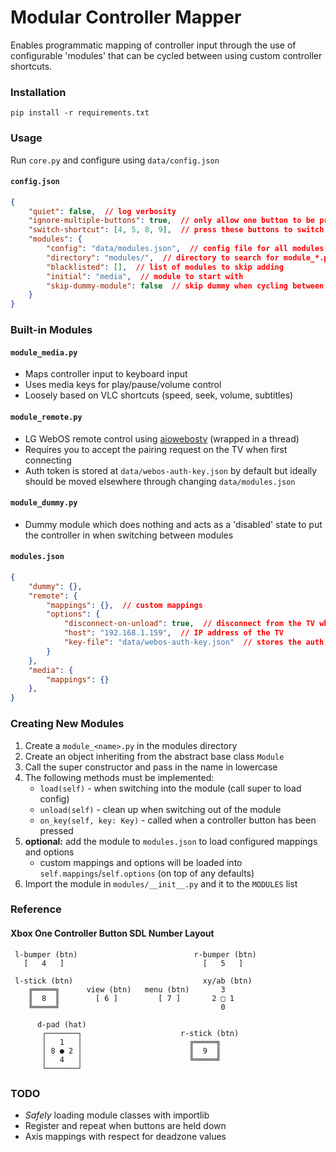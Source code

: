 # Modular Controller Mapper

Enables programmatic mapping of controller input through the use of configurable 'modules' that can be cycled between using custom controller shortcuts.

### Installation

`pip install -r requirements.txt`

### Usage

Run `core.py` and configure using `data/config.json`

#### `config.json`
```Json
{
    "quiet": false,  // log verbosity
    "ignore-multiple-buttons": true,  // only allow one button to be pressed at a time
    "switch-shortcut": [4, 5, 8, 9],  // press these buttons to switch between modules
    "modules": {
        "config": "data/modules.json",  // config file for all modules
        "directory": "modules/",  // directory to search for module_*.py files (unused)
        "blacklisted": [],  // list of modules to skip adding
        "initial": "media",  // module to start with
        "skip-dummy-module": false  // skip dummy when cycling between modules
    }
}
```


### Built-in Modules

#### `module_media.py`
* Maps controller input to keyboard input
* Uses media keys for play/pause/volume control
* Loosely based on VLC shortcuts (speed, seek, volume, subtitles)

#### `module_remote.py`
* LG WebOS remote control using [aiowebostv](https://github.com/home-assistant-libs/aiowebostv) (wrapped in a thread)
* Requires you to accept the pairing request on the TV when first connecting
* Auth token is stored at `data/webos-auth-key.json` by default but ideally should be moved elsewhere through changing `data/modules.json`

#### `module_dummy.py`
* Dummy module which does nothing and acts as a 'disabled' state to put the controller in when switching between modules

#### `modules.json`

```Json
{
    "dummy": {},
    "remote": {
        "mappings": {},  // custom mappings
        "options": {
            "disconnect-on-unload": true,  // disconnect from the TV when switching out of the module
            "host": "192.168.1.159",  // IP address of the TV
            "key-file": "data/webos-auth-key.json"  // stores the auth token
        }
    },
    "media": {
        "mappings": {}
    },
}
```

### Creating New Modules

1. Create a `module_<name>.py` in the modules directory
2. Create an object inheriting from the abstract base class `Module`
3. Call the super constructor and pass in the name in lowercase
4. The following methods must be implemented:
    * `load(self)` - when switching into the module (call super to load config)
    * `unload(self)` - clean up when switching out of the module
    * `on_key(self, key: Key)` - called when a controller button has been pressed
5. **optional:** add the module to `modules.json` to load configured mappings and options
    * custom mappings and options will be loaded into `self.mappings`/`self.options` (on top of any defaults)
6. Import the module in `modules/__init__.py` and it to the `MODULES` list


### Reference

#### Xbox One Controller Button SDL Number Layout

```
 l-bumper (btn)                          r-bumper (btn)
   [   4   ]                               [   5   ]

 l-stick (btn)                             xy/ab (btn)
    ╔═════╗      view (btn)   menu (btn)       3
    ║  8  ║        [ 6 ]         [ 7 ]       2 □ 1
    ╚═════╝                                    0

      d-pad (hat)
       ┌───────┐                      r-stick (btn)
       │   1   │                        ╔═════╗
       │ 8 ● 2 │                        ║  9  ║
       │   4   │                        ╚═════╝
       └───────┘
```


### TODO

* *Safely* loading module classes with importlib
* Register and repeat when buttons are held down
* Axis mappings with respect for deadzone values